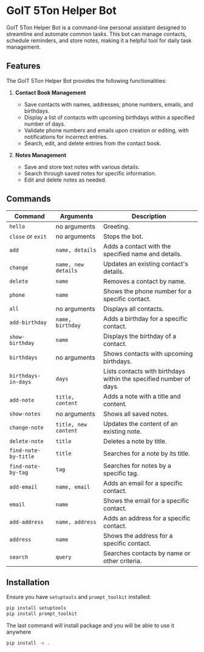 # GoIT 5Ton Helper Bot

GoIT 5Ton Helper Bot is a command-line personal assistant designed to streamline and automate common tasks. This bot can manage contacts, schedule reminders, and store notes, making it a helpful tool for daily task management.

## Features

The GoIT 5Ton Helper Bot provides the following functionalities:

1. **Contact Book Management**
   - Save contacts with names, addresses, phone numbers, emails, and birthdays.
   - Display a list of contacts with upcoming birthdays within a specified number of days.
   - Validate phone numbers and emails upon creation or editing, with notifications for incorrect entries.
   - Search, edit, and delete entries from the contact book.

2. **Notes Management**
   - Save and store text notes with various details.
   - Search through saved notes for specific information.
   - Edit and delete notes as needed.


## Commands
| Command                   | Arguments            | Description                                                       |
|---------------------------|----------------------|-------------------------------------------------------------------|
| `hello`                   | no arguments         | Greeting.                                                         |
| `close` or `exit`         | no arguments         | Stops the bot.                                                    |
| `add`                     | `name, details`      | Adds a contact with the specified name and details.               |
| `change`                  | `name, new details`  | Updates an existing contact's details.                            |
| `delete`                  | `name`               | Removes a contact by name.                                        |
| `phone`                   | `name`               | Shows the phone number for a specific contact.                    |
| `all`                     | no arguments         | Displays all contacts.                                            |
| `add-birthday`            | `name, birthday`     | Adds a birthday for a specific contact.                           |
| `show-birthday`           | `name`               | Displays the birthday of a contact.                               |
| `birthdays`               | no arguments         | Shows contacts with upcoming birthdays.                           |
| `birthdays-in-days`       | `days`               | Lists contacts with birthdays within the specified number of days.|
| `add-note`                | `title, content`     | Adds a note with a title and content.                             |
| `show-notes`              | no arguments         | Shows all saved notes.                                            |
| `change-note`             | `title, new content` | Updates the content of an existing note.                          |
| `delete-note`             | `title`              | Deletes a note by title.                                          |
| `find-note-by-title`      | `title`              | Searches for a note by its title.                                 |
| `find-note-by-tag`        | `tag`                | Searches for notes by a specific tag.                             |
| `add-email`               | `name, email`        | Adds an email for a specific contact.                             |
| `email`                   | `name`               | Shows the email for a specific contact.                           |
| `add-address`             | `name, address`      | Adds an address for a specific contact.                           |
| `address`                 | `name`               | Shows the address for a specific contact.                         |
| `search`                  | `query`              | Searches contacts by name or other criteria.                      |



## Installation

Ensure you have `setuptools` and `prompt_toolkit` installed:

```bash
pip install setuptools
pip install prompt_toolkit
```

The last command will install package and you will be able to use it anywhere

```bash
pip install -e .
```